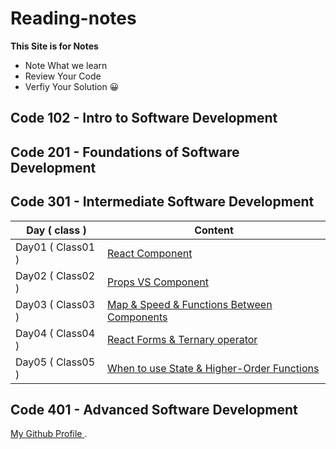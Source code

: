 # Reading-notes

**This Site is for Notes** 
- Note What we learn
- Review Your Code 
- Verfiy Your Solution 😀

## Code 102 - Intro to Software Development
## Code 201 - Foundations of Software Development
## Code 301 - Intermediate Software Development
| Day ( class ) | Content | 
| --------------- | --------------- | 
| Day01 ( Class01 ) | [React Component]( class01Read.md) | 
| Day02 ( Class02 ) | [Props VS Component]( class02Read.md) | 
| Day03 ( Class03 ) | [Map & Speed & Functions Between Components]( class03Read.md) | 
| Day04 ( Class04 ) | [React Forms & Ternary operator]( class04Read.md) | 
| Day05 ( Class05 ) | [When to use State & Higher-Order Functions]( class05Read.md) | 

## Code 401 - Advanced Software Development

[ My Github Profile ](https://github.com/AhmedAbuAli).
